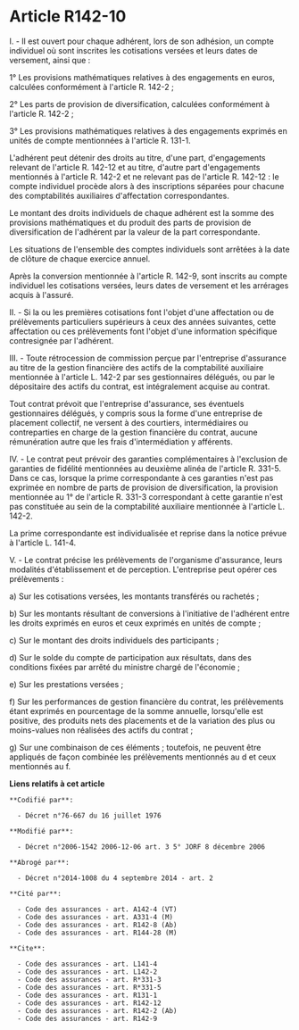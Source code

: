 # Article R142-10

I. - Il est ouvert pour chaque adhérent, lors de son adhésion, un compte individuel où sont inscrites les cotisations versées
et leurs dates de versement, ainsi que :

1° Les provisions mathématiques relatives à des engagements en euros, calculées conformément à l'article R. 142-2 ;

2° Les parts de provision de diversification, calculées conformément à l'article R. 142-2 ;

3° Les provisions mathématiques relatives à des engagements exprimés en unités de compte mentionnées à l'article R. 131-1.

L'adhérent peut détenir des droits au titre, d'une part, d'engagements relevant de l'article R. 142-12 et au titre, d'autre
part d'engagements mentionnés à l'article R. 142-2 et ne relevant pas de l'article R. 142-12 : le compte individuel procède
alors à des inscriptions séparées pour chacune des comptabilités auxiliaires d'affectation correspondantes.

Le montant des droits individuels de chaque adhérent est la somme des provisions mathématiques et du produit des parts de
provision de diversification de l'adhérent par la valeur de la part correspondante.

Les situations de l'ensemble des comptes individuels sont arrêtées à la date de clôture de chaque exercice annuel.

Après la conversion mentionnée à l'article R. 142-9, sont inscrits au compte individuel les cotisations versées, leurs dates
de versement et les arrérages acquis à l'assuré.

II. - Si la ou les premières cotisations font l'objet d'une affectation ou de prélèvements particuliers supérieurs à ceux des
années suivantes, cette affectation ou ces prélèvements font l'objet d'une information spécifique contresignée par
l'adhérent.

III. - Toute rétrocession de commission perçue par l'entreprise d'assurance au titre de la gestion financière des actifs de
la comptabilité auxiliaire mentionnée à l'article L. 142-2 par ses gestionnaires délégués, ou par le dépositaire des actifs
du contrat, est intégralement acquise au contrat.

Tout contrat prévoit que l'entreprise d'assurance, ses éventuels gestionnaires délégués, y compris sous la forme d'une
entreprise de placement collectif, ne versent à des courtiers, intermédiaires ou contreparties en charge de la gestion
financière du contrat, aucune rémunération autre que les frais d'intermédiation y afférents.

IV. - Le contrat peut prévoir des garanties complémentaires à l'exclusion de garanties de fidélité mentionnées au deuxième
alinéa de l'article R. 331-5. Dans ce cas, lorsque la prime correspondante à ces garanties n'est pas exprimée en nombre de
parts de provision de diversification, la provision mentionnée au 1° de l'article R. 331-3 correspondant à cette garantie
n'est pas constituée au sein de la comptabilité auxiliaire mentionnée à l'article L. 142-2.

La prime correspondante est individualisée et reprise dans la notice prévue à l'article L. 141-4.

V. - Le contrat précise les prélèvements de l'organisme d'assurance, leurs modalités d'établissement et de perception.
L'entreprise peut opérer ces prélèvements :

a) Sur les cotisations versées, les montants transférés ou rachetés ;

b) Sur les montants résultant de conversions à l'initiative de l'adhérent entre les droits exprimés en euros et ceux exprimés
en unités de compte ;

c) Sur le montant des droits individuels des participants ;

d) Sur le solde du compte de participation aux résultats, dans des conditions fixées par arrêté du ministre chargé de
l'économie ;

e) Sur les prestations versées ;

f) Sur les performances de gestion financière du contrat, les prélèvements étant exprimés en pourcentage de la somme
annuelle, lorsqu'elle est positive, des produits nets des placements et de la variation des plus ou moins-values non
réalisées des actifs du contrat ;

g) Sur une combinaison de ces éléments ; toutefois, ne peuvent être appliqués de façon combinée les prélèvements mentionnés
au d et ceux mentionnés au f.

**Liens relatifs à cet article**

	**Codifié par**:

	  - Décret n°76-667 du 16 juillet 1976

	**Modifié par**:

	  - Décret n°2006-1542 2006-12-06 art. 3 5° JORF 8 décembre 2006

	**Abrogé par**:

	  - Décret n°2014-1008 du 4 septembre 2014 - art. 2

	**Cité par**:

	  - Code des assurances - art. A142-4 (VT)
	  - Code des assurances - art. A331-4 (M)
	  - Code des assurances - art. R142-8 (Ab)
	  - Code des assurances - art. R144-28 (M)

	**Cite**:

	  - Code des assurances - art. L141-4
	  - Code des assurances - art. L142-2
	  - Code des assurances - art. R*331-3
	  - Code des assurances - art. R*331-5
	  - Code des assurances - art. R131-1
	  - Code des assurances - art. R142-12
	  - Code des assurances - art. R142-2 (Ab)
	  - Code des assurances - art. R142-9
